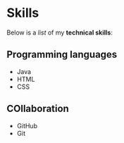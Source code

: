 # Skills

Below is a _list_ of my **technical skills**:

## Programming languages
- Java
- HTML
- CSS

## COllaboration 
- GitHub
- Git
